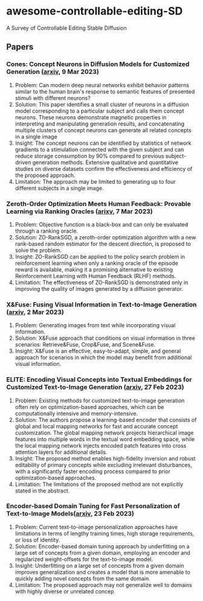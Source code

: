 # awesome-controllable-editing-SD

A Survey of Controllable Editing Stable Diffusion

## Papers

### Cones: Concept Neurons in Diffusion Models for Customized Generation ([arxiv](https://arxiv.org/abs/2303.05125), 9 Mar 2023)

1. Problem: Can modern deep neural networks exhibit behavior patterns similar to the human brain's response to semantic features of presented stimuli with different neurons?
2. Solution: This paper identifies a small cluster of neurons in a diffusion model corresponding to a particular subject and calls them concept neurons. These neurons demonstrate magnetic properties in interpreting and manipulating generation results, and concatenating multiple clusters of concept neurons can generate all related concepts in a single image
3. Insight: The concept neurons can be identified by statistics of network gradients to a stimulation connected with the given subject and can reduce storage consumption by 90% compared to previous subject-driven generation methods. Extensive qualitative and quantitative studies on diverse datasets confirm the effectiveness and efficiency of the proposed approach.
4. Limitation: The approach may be limited to generating up to four different subjects in a single image.

### Zeroth-Order Optimization Meets Human Feedback: Provable Learning via Ranking Oracles ([arixv](https://arxiv.org/abs/2303.03751), 7 Mar 2023)

1. Problem: Objective function is a black-box and can only be evaluated through a ranking oracle.
2. Solution: ZO-RankSGD, a zeroth-order optimization algorithm with a new rank-based random estimator for the descent direction, is proposed to solve the problem.
3. Insight: ZO-RankSGD can be applied to the policy search problem in reinforcement learning when only a ranking oracle of the episode reward is available, making it a promising alternative to existing Reinforcement Learning with Human Feedback (RLHF) methods.
4. Limitation: The effectiveness of ZO-RankSGD is demonstrated only in improving the quality of images generated by a diffusion generator.

### X&Fuse: Fusing Visual Information in Text-to-Image Generation ([arxiv](https://arxiv.org/abs/2303.01000), 2 Mar 2023)

1. Problem: Generating images from text while incorporating visual information.
2. Solution: X&Fuse approach that conditions on visual information in three scenarios: Retrieve&Fuse, Crop&Fuse, and Scene&Fuse.
3. Insight: X&Fuse is an effective, easy-to-adapt, simple, and general approach for scenarios in which the model may benefit from additional visual information.

### ELITE: Encoding Visual Concepts into Textual Embeddings for Customized Text-to-Image Generation ([arxiv](https://arxiv.org/abs/2302.13848), 27 Feb 2023)

1. Problem: Existing methods for customized text-to-image generation often rely on optimization-based approaches, which can be computationally intensive and memory-intensive.
2. Solution: The authors propose a learning-based encoder that consists of global and local mapping networks for fast and accurate concept customization. The global mapping network projects hierarchical image features into multiple words in the textual word embedding space, while the local mapping network injects encoded patch features into cross attention layers for additional details.
3. Insight: The proposed method enables high-fidelity inversion and robust editability of primary concepts while excluding irrelevant disturbances, with a significantly faster encoding process compared to prior optimization-based approaches.
4. Limitation: The limitations of the proposed method are not explicitly stated in the abstract.

### Encoder-based Domain Tuning for Fast Personalization of Text-to-Image Models([arxiv](https://arxiv.org/abs/2302.12228), 23 Feb 2023)

1. Problem: Current text-to-image personalization approaches have limitations in terms of lengthy training times, high storage requirements, or loss of identity.
2. Solution: Encoder-based domain tuning approach by underfitting on a large set of concepts from a given domain, employing an encoder and regularized weight-offsets for the text-to-image model.
3. Insight: Underfitting on a large set of concepts from a given domain improves generalization and creates a model that is more amenable to quickly adding novel concepts from the same domain.
4. Limitation: The proposed approach may not generalize well to domains with highly diverse or unrelated concep
